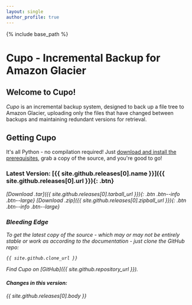 ```yaml
---
layout: single
author_profile: true
---
```

{% include base_path %}

# Cupo - Incremental Backup for Amazon Glacier

## Welcome to Cupo!

*Cupo* is an incremental backup system, designed to back up a file tree to Amazon Glacier, uploading only the files that have changed between backups and maintaining redundant versions for retrieval.

## Getting Cupo
It's all Python - no compilation required! Just [download and install the prerequisites](https://calmcl1.github.com/cupo-backup/quick-start#installing), grab a copy of the source, and you're good to go!

### Latest Version: [{{ site.github.releases[0].name }}]({{ site.github.releases[0].url }}){: .btn}

<i class="fa fa-archive"> [Download .tar]({{ site.github.releases[0].tarball_url }}){: .btn .btn--info .btn--large}
<i class="fa fa-archive"> [Download .zip]({{ site.github.releases[0].zipball_url }}){: .btn .btn--info .btn--large}

### Bleeding Edge
To get the latest copy of the source - which may or may not be entirely stable or work as according to the documentation - just clone the GitHub repo:

`{{ site.github.clone_url }}` 

Find Cupo on <i class="fa fa-fw fa-github"></i>[GitHub]({{ site.github.repository_url }}).

#### Changes in this version:
{{ site.github.releases[0].body }}
